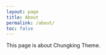 ```yaml
---
layout: page
title: About
permalink: /about/
toc: false
---
```


This page is about Chungking Theme.